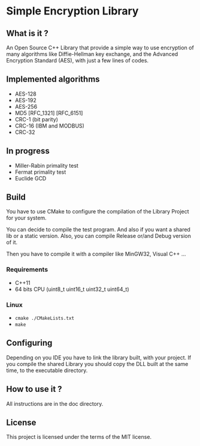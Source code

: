 Simple Encryption Library
=========================

What is it ?
------------

An Open Source C++ Library that provide a simple way to use encryption of many algorithms like Diffie-Hellman
key exchange, and the Advanced Encryption Standard (AES), with just a few lines of codes.

Implemented algorithms
----------------------

* AES-128
* AES-192
* AES-256
* MD5 [RFC_1321] [RFC_6151]
* CRC-1 (bit parity)
* CRC-16 (IBM and MODBUS)
* CRC-32

In progress
-----------

* Miller-Rabin primality test
* Fermat primality test
* Euclide GCD

Build
-----

You have to use CMake to configure the compilation of the Library Project for your system.

You can decide to compile the test program. And also if you want a shared lib or a static version.
Also, you can compile Release or/and Debug version of it.

Then you have to compile it with a compiler like MinGW32, Visual C++ ...

### Requirements

* C++11
* 64 bits CPU (uint8_t uint16_t uint32_t uint64_t)

### Linux

- ``` cmake ./CMakeLists.txt  ```
- ``` make  ```

Configuring
-----------

Depending on you IDE you have to link the library built, with your project. If you compile the shared Library
you should copy the DLL built at the same time, to the executable directory.

How to use it ?
---------------

All instructions are in the doc directory.

License
-------

This project is licensed under the terms of the MIT license.
